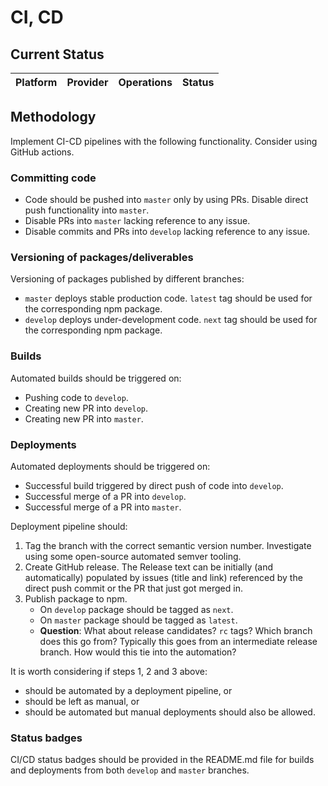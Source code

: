 # CI, CD

## Current Status

| Platform | Provider | Operations | Status |
| -------- | -------- | ---------- | ------ |

## Methodology

Implement CI-CD pipelines with the following functionality. Consider using GitHub actions.

### Committing code

- Code should be pushed into `master` only by using PRs. Disable direct push functionality into `master`.
- Disable PRs into `master` lacking reference to any issue.
- Disable commits and PRs into `develop` lacking reference to any issue.

### Versioning of packages/deliverables

Versioning of packages published by different branches:

- `master` deploys stable production code. `latest` tag should be used for the corresponding npm package.
- `develop` deploys under-development code. `next` tag should be used for the corresponding npm package.

### Builds

Automated builds should be triggered on:

- Pushing code to `develop`.
- Creating new PR into `develop`.
- Creating new PR into `master`.

### Deployments

Automated deployments should be triggered on:

- Successful build triggered by direct push of code into `develop`.
- Successful merge of a PR into `develop`.
- Successful merge of a PR into `master`.

Deployment pipeline should:

1. Tag the branch with the correct semantic version number. Investigate using some open-source automated semver tooling.
2. Create GitHub release. The Release text can be initially (and automatically) populated by issues (title and link) referenced by the direct push commit or the PR that just got merged in.
3. Publish package to npm.
    - On `develop` package should be tagged as `next`.
    - On `master` package should be tagged as `latest`.
    - **Question**: What about release candidates? `rc` tags? Which branch does this go from? Typically this goes from an intermediate release branch. How would this tie into the automation?

It is worth considering if steps 1, 2 and 3 above:

- should be automated by a deployment pipeline, or
- should be left as manual, or
- should be automated but manual deployments should also be allowed.

### Status badges

CI/CD status badges should be provided in the README.md file for builds and deployments from both `develop` and `master` branches.
